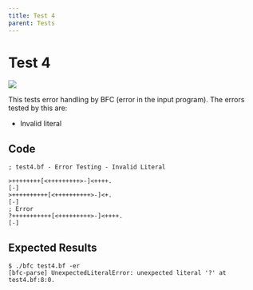 ```yaml
---
title: Test 4
parent: Tests
---
```

# Test 4

<img src="https://bfc-test.https12345678.repl.co/badge.php?test=4">

This tests error handling by BFC (error in the input program). The errors tested by this are:

- Invalid literal

## Code

```brainfuck
; test4.bf - Error Testing - Invalid Literal

>++++++++[<+++++++++>-]<++++.
[-]
>++++++++++[<++++++++++>-]<+.
[-]
; Error
?+++++++++++[<+++++++++>-]<++++.
[-]
```

## Expected Results

```
$ ./bfc test4.bf -er
[bfc-parse] UnexpectedLiteralError: unexpected literal '?' at test4.bf:8:0.
```